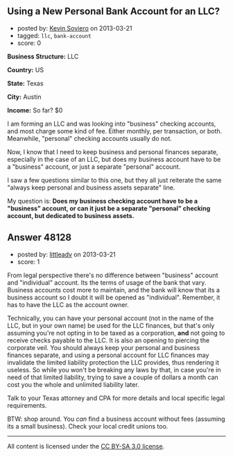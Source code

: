 ## Using a New Personal Bank Account for an LLC?

- posted by: [Kevin Soviero](https://stackexchange.com/users/-1/12409-kevin-soviero) on 2013-03-21
- tagged: `llc`, `bank-account`
- score: 0

**Business Structure:** LLC

**Country:** US

**State:** Texas

**City:** Austin

**Income:** So far? $0

I am forming an LLC and was looking into "business" checking accounts, and most charge some kind of fee.  Either monthly, per transaction, or both.  Meanwhile, "personal" checking accounts usually do not.

Now, I know that I need to keep business and personal finances separate, especially in the case of an LLC, but does my business account have to be a "business" account, or just a separate "personal" account.

I saw a few questions similar to this one, but they all just reiterate the same "always keep personal and business assets separate" line.

My question is: **Does my business checking account have to be a "business" account, or can it just be a separate "personal" checking account, but dedicated to business assets.**


## Answer 48128

- posted by: [littleadv](https://stackexchange.com/users/-1/13808-littleadv) on 2013-03-21
- score: 1

From legal perspective there's no difference between "business" account and "individual" account. Its the terms of usage of the bank that vary. Business accounts cost more to maintain, and the bank will know that its a business account so I doubt it will be opened as "individual". Remember, it has to have the LLC as the account owner.

Technically, you can have your personal account (not in the name of the LLC, but in your own name) be used for the LLC finances, but that's only assuming you're not opting in to be taxed as a corporation, **and** not going to receive checks payable to the LLC. It is also an opening to piercing the corporate veil. You should always keep your personal and business finances separate, and using a personal account for LLC finances may invalidate the limited liability protection the LLC provides, thus rendering it useless. So while you won't be breaking any laws by that, in case you're in need of that limited liability, trying to save a couple of dollars a month can cost you the whole and unlimited liability later.

Talk to your Texas attorney and CPA for more details and local specific legal requirements.


BTW: shop around. You *can* find a business account without fees (assuming its a small business). Check your local credit unions too.



---

All content is licensed under the [CC BY-SA 3.0 license](https://creativecommons.org/licenses/by-sa/3.0/).
